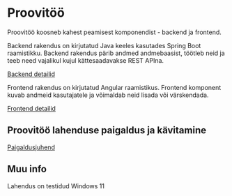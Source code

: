 # Proovitöö

Proovitöö koosneb kahest peamisest komponendist - backend ja frontend.

Backend rakendus on kirjutatud Java keeles kasutades Spring Boot raamistikku.
Backend rakendus pärib andmed andmebaasist, töötleb neid ja teeb need vajalikul kujul kättesaadavakse REST APIna.
 
[Backend detailid](backend/README.md)

Frontend rakendus on kirjutatud Angular raamistikus.
Frontend komponent kuvab andmeid kasutajatele ja võimaldab neid lisada või värskendada.

[Frontend detailid](frontend/README.md)


## Proovitöö lahenduse paigaldus ja kävitamine

[Paigaldusjuhend](documents/paigaldusjuhend.md)

## Muu info

Lahendus on testidud Windows 11
